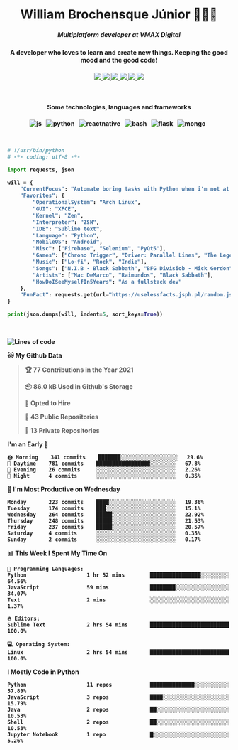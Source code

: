 <h1 align="center">William Brochensque Júnior 👨🏼‍💻</h1>

<h5 align="center">Multiplatform developer at VMAX Digital</h5>
<h4 align="center">A developer who loves to learn and create new things. Keeping the good mood and the good code!<h4/>

<p align="center">
	<a href="https://gist.github.com/willnaoosmith">
		<img src="https://img.shields.io/badge/-Github-000?style=for-the-badge&logo=Github&logoColor=white" />
	</a>
	<a href="https://stackoverflow.com/users/story/12368797">
		<img src="https://img.shields.io/badge/-Stackoverflow-4CA143?style=for-the-badge&logo=Stackoverflow&logoColor=white" />
	</a>
	<a href="mailto:brochensquewill@protonmail.com">
		<img src="https://img.shields.io/badge/protonmail-%238B89CC.svg?&style=for-the-badge&logo=protonmail&logoColor=white" />
	</a>
	<a href="https://www.facebook.com/willnaoosmith">
		<img src="https://img.shields.io/badge/facebook-%231877F2.svg?&style=for-the-badge&logo=facebook&logoColor=white" />
	</a>
	<a href="https://twitter.com/willnaoosmit">
		<img src="https://img.shields.io/badge/twitter-%231DA1F2.svg?&style=for-the-badge&logo=twitter&logoColor=white" />
	</a>
	<a href="https://open.spotify.com/playlist/7vH3uawXW4r3mX2NNglmeI?si=Fcrr0zmITmylmWQLg5ANgQ">
		<img src="https://img.shields.io/badge/spotify-%231ED760.svg?&style=for-the-badge&logo=spotify&logoColor=white" />
	</a>
</p>

<br>

<h4 align="center">Some technologies, languages and frameworks<h4/>
	
<p align="center">
	<img src="https://img.shields.io/badge/javascript%20-%23323330.svg?&style=for-the-badge&logo=javascript&logoColor=%23F7DF1E" alt="js" />&nbsp;&nbsp;
	<img src="https://img.shields.io/badge/python%20-%2314354C.svg?&style=for-the-badge&logo=python&logoColor=white" alt="python" />&nbsp;&nbsp;
	<img src="https://img.shields.io/badge/react_native%20-%2320232a.svg?&style=for-the-badge&logo=react&logoColor=%2361DAFB" alt="reactnative" />&nbsp;&nbsp;
	<img src="https://img.shields.io/badge/shell_script%20-%23121011.svg?&style=for-the-badge&logo=gnu-bash&logoColor=white" alt="bash" />&nbsp;&nbsp;
	<img src="https://img.shields.io/badge/flask%20-%23000.svg?&style=for-the-badge&logo=flask&logoColor=white" alt="flask" />&nbsp;&nbsp;
	<img src="https://img.shields.io/badge/MongoDB-%234ea94b.svg?&style=for-the-badge&logo=mongodb&logoColor=white" alt="mongo" />&nbsp;&nbsp;
</p>

<br>

```python
# !/usr/bin/python
# -*- coding: utf-8 -*-

import requests, json

will = {
    "CurrentFocus": "Automate boring tasks with Python when i'm not at work",
    "Favorites": {
        "OperationalSystem": "Arch Linux",
        "GUI": "XFCE",
        "Kernel": "Zen",
        "Interpreter": "ZSH",
        "IDE": "Sublime text",
        "Language": "Python",
        "MobileOS": "Android",
        "Misc": ["Firebase", "Selenium", "PyQt5"],
        "Games": ["Chrono Trigger", "Driver: Parallel Lines", "The Legend of Zelda: The Minish Cap", "Some kaizos"],
        "Music": ["Lo-fi", "Rock", "Indie"],
        "Songs": ["N.I.B - Black Sabbath", "BFG Divisiob - Mick Gordon", "Goodbye weekend - Mac DeMarco"],
        "Artists": ["Mac DeMarco", "Raimundos", "Black Sabbath"],
        "HowDoISeeMyselfIn5Years": "As a fullstack dev"
    },
    "FunFact": requests.get(url="https://uselessfacts.jsph.pl/random.json?language=en").json()['text']
}

print(json.dumps(will, indent=5, sort_keys=True))
```

<br>

<!--START_SECTION:waka-->
![Lines of code](https://img.shields.io/badge/From%20Hello%20World%20I%27ve%20Written-3.1%20million%20lines%20of%20code-blue)

**🐱 My Github Data** 

> 🏆 77 Contributions in the Year 2021
 > 
> 📦 86.0 kB Used in Github's Storage 
 > 
> 💼 Opted to Hire
 > 
> 📜 43 Public Repositories 
 > 
> 🔑 13 Private Repositories  
 > 
**I'm an Early 🐤** 

```text
🌞 Morning    341 commits    ███████░░░░░░░░░░░░░░░░░░   29.6% 
🌆 Daytime    781 commits    █████████████████░░░░░░░░   67.8% 
🌃 Evening    26 commits     ░░░░░░░░░░░░░░░░░░░░░░░░░   2.26% 
🌙 Night      4 commits      ░░░░░░░░░░░░░░░░░░░░░░░░░   0.35%

```
📅 **I'm Most Productive on Wednesday** 

```text
Monday       223 commits    ████░░░░░░░░░░░░░░░░░░░░░   19.36% 
Tuesday      174 commits    ███░░░░░░░░░░░░░░░░░░░░░░   15.1% 
Wednesday    264 commits    █████░░░░░░░░░░░░░░░░░░░░   22.92% 
Thursday     248 commits    █████░░░░░░░░░░░░░░░░░░░░   21.53% 
Friday       237 commits    █████░░░░░░░░░░░░░░░░░░░░   20.57% 
Saturday     4 commits      ░░░░░░░░░░░░░░░░░░░░░░░░░   0.35% 
Sunday       2 commits      ░░░░░░░░░░░░░░░░░░░░░░░░░   0.17%

```


📊 **This Week I Spent My Time On** 

```text
💬 Programming Languages: 
Python                   1 hr 52 mins        ████████████████░░░░░░░░░   64.56% 
JavaScript               59 mins             ████████░░░░░░░░░░░░░░░░░   34.07% 
Text                     2 mins              ░░░░░░░░░░░░░░░░░░░░░░░░░   1.37%

🔥 Editors: 
Sublime Text             2 hrs 54 mins       █████████████████████████   100.0%

💻 Operating System: 
Linux                    2 hrs 54 mins       █████████████████████████   100.0%

```

**I Mostly Code in Python** 

```text
Python                   11 repos            ██████████████░░░░░░░░░░░   57.89% 
JavaScript               3 repos             ████░░░░░░░░░░░░░░░░░░░░░   15.79% 
Java                     2 repos             ██░░░░░░░░░░░░░░░░░░░░░░░   10.53% 
Shell                    2 repos             ██░░░░░░░░░░░░░░░░░░░░░░░   10.53% 
Jupyter Notebook         1 repo              █░░░░░░░░░░░░░░░░░░░░░░░░   5.26%

```



<!--END_SECTION:waka-->
